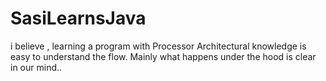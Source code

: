 # SasiLearnsJava
i believe , learning a program with Processor Architectural knowledge is easy to understand the flow. Mainly what happens under the hood is clear in our mind..
